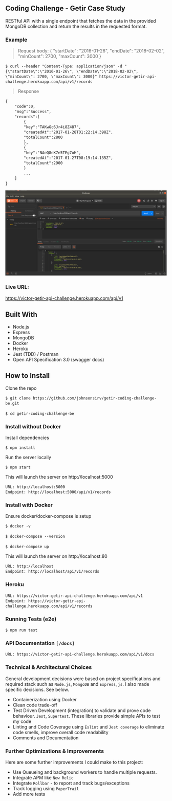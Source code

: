 ## Coding Challenge - Getir Case Study

RESTful API with a single endpoint that fetches the data in the
provided MongoDB collection and return the results in the requested format.

### Example

> Request
body: {
"startDate": "2016-01-26",
"endDate": "2018-02-02",
"minCount": 2700,
"maxCount": 3000
}

```
$ curl --header "Content-Type: application/json" -d "{\"startDate\":\"2016-01-26\", \"endDate\":\"2018-02-02\", \"minCount\": 2700, \"maxCount\": 3000}" https://victor-getir-api-challenge.herokuapp.com/api/v1/records
```

> Response

```
{
    "code":0,
    "msg":"Success",
    "records":[
        {
        "key":"TAKwGc6Jr4i8Z487",
        "createdAt":"2017-01-28T01:22:14.398Z",
        "totalCount":2800
        },
        {
        "key":"NAeQ8eX7e5TEg7oH",
        "createdAt":"2017-01-27T08:19:14.135Z",
        "totalCount":2900
        }
        ...
    ]
}
```

![](https://github.com/johnsonsirv/getir-coding-challenge-be/blob/main/docs/getir-api-docs-postman.png)

### Live URL:

https://victor-getir-api-challenge.herokuapp.com/api/v1

## Built With

-   Node.js
-   Express
-   MongoDB
-   Docker
-   Heroku
-   Jest (TDD) / Postman
-   Open API Specification 3.0 (swagger docs)

## How to Install

Clone the repo

```
$ git clone https://github.com/johnsonsirv/getir-coding-challenge-be.git

$ cd getir-coding-challenge-be
```

### Install without Docker

Install dependencies

```
$ npm install
```

Run the server locally

```
$ npm start
```

This will launch the server on http://localhost:5000

```
URL: http://localhost:5000
Endpoint: http://localhost:5000/api/v1/records
```

### Install with Docker

Ensure docker/docker-compose is setup

```
$ docker -v

$ docker-compose --version

$ docker-compose up
```
This will launch the server on http://localhost:80
```
URL: http://localhost
Endpoint: http://localhost/api/v1/records
```

### Heroku

```
URL: https://victor-getir-api-challenge.herokuapp.com/api/v1
Endpoint: https://victor-getir-api-challenge.herokuapp.com/api/v1/records
```

### Running Tests (e2e)

```
$ npm run test
```

### API Documentation `[/docs]`

```
URL: https://victor-getir-api-challenge.herokuapp.com/api/v1/docs
```

### Technical & Architectural Choices

General development decisions were based on project specifications and required stack such as `Node.js`, `MongoDB` and `Express,js`. I also made specific decisions. See below.

-   Containerization using Docker
-   Clean code trade-off
-   Test Driven Development (integration) to validate and prove code behaviour. `Jest`, `Supertest`. These libraries provide simple APIs to test my code
-   Linting and Code Coverage using `Eslint` and `Jest coverage` to eliminate code smells, improve overall code readability
-   Comments and Documentation

### Further Optimizations & Improvements

Here are some further improvements I could make to this project:

-   Use Queueing and background workers to handle multiple requests.
-   Integrate APM like `New Relic`
-   Integrate `Rollbar` - to report and track bugs/exceptions
-   Track logging using `PaperTrail`
-   Add more tests
